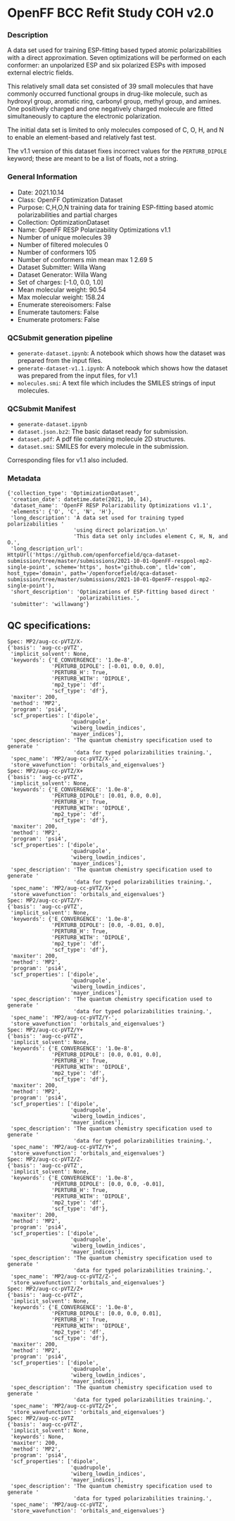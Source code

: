 # OpenFF BCC Refit Study COH v2.0

### Description

A data set used for training ESP-fitting based typed atomic polarizabilities with a direct approximation.
Seven optimizations will be performed on each conformer: an unpolarized ESP and six polarized ESPs with imposed external electric fields.

This relatively small data set consisted of 39 small molecules that have commonly occurred functional groups in drug-like molecule, such as hydroxyl group, aromatic ring, carbonyl group, methyl group, and amines.
One positively charged and one negatively charged molecule are fitted simultaneously to capture the electronic polarization.

The initial data set is limited to only molecules composed of C, O, H, and N to enable an element-based and relatively fast test.

The v1.1 version of this dataset fixes incorrect values for the `PERTURB_DIPOLE` keyword; these are meant to be a list of floats, not a string.


### General Information

- Date: 2021.10.14
- Class: OpenFF Optimization Dataset
- Purpose: C,H,O,N training data for training ESP-fitting based atomic polarizabilities and partial charges
- Collection: OptimizationDataset
- Name: OpenFF RESP Polarizability Optimizations v1.1 
- Number of unique molecules        39
- Number of filtered molecules      0
- Number of conformers              105
- Number of conformers min mean max 1    2.69  5
- Dataset Submitter: Willa Wang 
- Dataset Generator: Willa Wang 
- Set of charges: [-1.0, 0.0, 1.0]
- Mean molecular weight: 90.54
- Max molecular weight: 158.24
- Enumerate stereoisomers: False
- Enumerate tautomers: False
- Enumerate protomers: False

### QCSubmit generation pipeline

- `generate-dataset.ipynb`: A notebook which shows how the dataset was prepared from the input files.
- `generate-dataset-v1.1.ipynb`: A notebook which shows how the dataset was prepared from the input files, for v1.1
- `molecules.smi`: A text file which includes the SMILES strings of input molecules.

### QCSubmit Manifest

- `generate-dataset.ipynb`
- `dataset.json.bz2`: The basic dataset ready for submission.
- `dataset.pdf`: A pdf file containing molecule 2D structures.
- `dataset.smi`: SMILES for every molecule in the submission.

Corresponding files for v1.1 also included.
 
### Metadata

```
{'collection_type': 'OptimizationDataset',
 'creation_date': datetime.date(2021, 10, 14),
 'dataset_name': 'OpenFF RESP Polarizability Optimizations v1.1',
 'elements': {'O', 'C', 'N', 'H'},
 'long_description': 'A data set used for training typed polarizabilities '
                     'using direct polarization.\n'
                     'This data set only includes element C, H, N, and O.',
 'long_description_url': HttpUrl('https://github.com/openforcefield/qca-dataset-submission/tree/master/submissions/2021-10-01-OpenFF-resppol-mp2-single-point', scheme='https', host='github.com', tld='com', host_type='domain', path='/openforcefield/qca-dataset-submission/tree/master/submissions/2021-10-01-OpenFF-resppol-mp2-single-point'),
 'short_description': 'Optimizations of ESP-fitting based direct '
                      'polarizabilities.',
 'submitter': 'willawang'}
```

## QC specifications:

```
Spec: MP2/aug-cc-pVTZ/X-
{'basis': 'aug-cc-pVTZ',
 'implicit_solvent': None,
 'keywords': {'E_CONVERGENCE': '1.0e-8',
              'PERTURB_DIPOLE': [-0.01, 0.0, 0.0],
              'PERTURB_H': True,
              'PERTURB_WITH': 'DIPOLE',
              'mp2_type': 'df',
              'scf_type': 'df'},
 'maxiter': 200,
 'method': 'MP2',
 'program': 'psi4',
 'scf_properties': ['dipole',
                    'quadrupole',
                    'wiberg_lowdin_indices',
                    'mayer_indices'],
 'spec_description': 'The quantum chemistry specification used to generate '
                     'data for typed polarizabilities training.',
 'spec_name': 'MP2/aug-cc-pVTZ/X-',
 'store_wavefunction': 'orbitals_and_eigenvalues'}
Spec: MP2/aug-cc-pVTZ/X+
{'basis': 'aug-cc-pVTZ',
 'implicit_solvent': None,
 'keywords': {'E_CONVERGENCE': '1.0e-8',
              'PERTURB_DIPOLE': [0.01, 0.0, 0.0],
              'PERTURB_H': True,
              'PERTURB_WITH': 'DIPOLE',
              'mp2_type': 'df',
              'scf_type': 'df'},
 'maxiter': 200,
 'method': 'MP2',
 'program': 'psi4',
 'scf_properties': ['dipole',
                    'quadrupole',
                    'wiberg_lowdin_indices',
                    'mayer_indices'],
 'spec_description': 'The quantum chemistry specification used to generate '
                     'data for typed polarizabilities training.',
 'spec_name': 'MP2/aug-cc-pVTZ/X+',
 'store_wavefunction': 'orbitals_and_eigenvalues'}
Spec: MP2/aug-cc-pVTZ/Y-
{'basis': 'aug-cc-pVTZ',
 'implicit_solvent': None,
 'keywords': {'E_CONVERGENCE': '1.0e-8',
              'PERTURB_DIPOLE': [0.0, -0.01, 0.0],
              'PERTURB_H': True,
              'PERTURB_WITH': 'DIPOLE',
              'mp2_type': 'df',
              'scf_type': 'df'},
 'maxiter': 200,
 'method': 'MP2',
 'program': 'psi4',
 'scf_properties': ['dipole',
                    'quadrupole',
                    'wiberg_lowdin_indices',
                    'mayer_indices'],
 'spec_description': 'The quantum chemistry specification used to generate '
                     'data for typed polarizabilities training.',
 'spec_name': 'MP2/aug-cc-pVTZ/Y-',
 'store_wavefunction': 'orbitals_and_eigenvalues'}
Spec: MP2/aug-cc-pVTZ/Y+
{'basis': 'aug-cc-pVTZ',
 'implicit_solvent': None,
 'keywords': {'E_CONVERGENCE': '1.0e-8',
              'PERTURB_DIPOLE': [0.0, 0.01, 0.0],
              'PERTURB_H': True,
              'PERTURB_WITH': 'DIPOLE',
              'mp2_type': 'df',
              'scf_type': 'df'},
 'maxiter': 200,
 'method': 'MP2',
 'program': 'psi4',
 'scf_properties': ['dipole',
                    'quadrupole',
                    'wiberg_lowdin_indices',
                    'mayer_indices'],
 'spec_description': 'The quantum chemistry specification used to generate '
                     'data for typed polarizabilities training.',
 'spec_name': 'MP2/aug-cc-pVTZ/Y+',
 'store_wavefunction': 'orbitals_and_eigenvalues'}
Spec: MP2/aug-cc-pVTZ/Z-
{'basis': 'aug-cc-pVTZ',
 'implicit_solvent': None,
 'keywords': {'E_CONVERGENCE': '1.0e-8',
              'PERTURB_DIPOLE': [0.0, 0.0, -0.01],
              'PERTURB_H': True,
              'PERTURB_WITH': 'DIPOLE',
              'mp2_type': 'df',
              'scf_type': 'df'},
 'maxiter': 200,
 'method': 'MP2',
 'program': 'psi4',
 'scf_properties': ['dipole',
                    'quadrupole',
                    'wiberg_lowdin_indices',
                    'mayer_indices'],
 'spec_description': 'The quantum chemistry specification used to generate '
                     'data for typed polarizabilities training.',
 'spec_name': 'MP2/aug-cc-pVTZ/Z-',
 'store_wavefunction': 'orbitals_and_eigenvalues'}
Spec: MP2/aug-cc-pVTZ/Z+
{'basis': 'aug-cc-pVTZ',
 'implicit_solvent': None,
 'keywords': {'E_CONVERGENCE': '1.0e-8',
              'PERTURB_DIPOLE': [0.0, 0.0, 0.01],
              'PERTURB_H': True,
              'PERTURB_WITH': 'DIPOLE',
              'mp2_type': 'df',
              'scf_type': 'df'},
 'maxiter': 200,
 'method': 'MP2',
 'program': 'psi4',
 'scf_properties': ['dipole',
                    'quadrupole',
                    'wiberg_lowdin_indices',
                    'mayer_indices'],
 'spec_description': 'The quantum chemistry specification used to generate '
                     'data for typed polarizabilities training.',
 'spec_name': 'MP2/aug-cc-pVTZ/Z+',
 'store_wavefunction': 'orbitals_and_eigenvalues'}
Spec: MP2/aug-cc-pVTZ
{'basis': 'aug-cc-pVTZ',
 'implicit_solvent': None,
 'keywords': None,
 'maxiter': 200,
 'method': 'MP2',
 'program': 'psi4',
 'scf_properties': ['dipole',
                    'quadrupole',
                    'wiberg_lowdin_indices',
                    'mayer_indices'],
 'spec_description': 'The quantum chemistry specification used to generate '
                     'data for typed polarizabilities training.',
 'spec_name': 'MP2/aug-cc-pVTZ',
 'store_wavefunction': 'orbitals_and_eigenvalues'}
```
